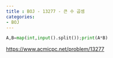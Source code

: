 ```yaml
---
title : BOJ - 13277 - 큰 수 곱셈
categories:
- BOJ
---
```


```python
A,B=map(int,input().split());print(A*B)
```

https://www.acmicpc.net/problem/13277